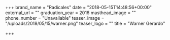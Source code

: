 +++
brand_name = "Radicales"
date = "2018-05-15T14:48:56+00:00"
external_url = ""
graduation_year = 2016
masthead_image = ""
phone_number = "Unavailable"
teaser_image = "/uploads/2018/05/15/warner.png"
teaser_logo = ""
title = "Warner Gerardo"

+++
